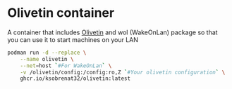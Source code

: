 # Olivetin container

A container that includes [Olivetin](https://github.com/OliveTin/OliveTin)
 and wol (WakeOnLan) package so that you can use it to start
 machines on your LAN

```sh
podman run -d --replace \
    --name olivetin \
    --net=host `#For WakeOnLan` \
    -v /olivetin/config:/config:ro,Z `#Your olivetin configuration` \
    ghcr.io/ksobrenat32/olivetin:latest
```
